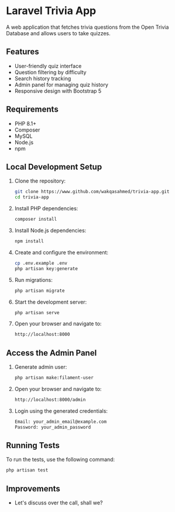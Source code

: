 # Laravel Trivia App

A web application that fetches trivia questions from the Open Trivia Database and allows users to take quizzes.

## Features

- User-friendly quiz interface
- Question filtering by difficulty
- Search history tracking
- Admin panel for managing quiz history
- Responsive design with Bootstrap 5

## Requirements

- PHP 8.1+
- Composer
- MySQL
- Node.js
- npm

## Local Development Setup

1. Clone the repository:
   ```bash
   git clone https://www.github.com/wakqasahmed/trivia-app.git
   cd trivia-app

2. Install PHP dependencies:
   ```bash
   composer install

3. Install Node.js dependencies:
   ```bash
   npm install
   
4. Create and configure the environment:
   ```bash
   cp .env.example .env
   php artisan key:generate

5. Run migrations:
   ```bash
   php artisan migrate

6. Start the development server:
   ```bash
   php artisan serve

8. Open your browser and navigate to:
   ```bash
   http://localhost:8000

## Access the Admin Panel

1. Generate admin user:
   ```bash
   php artisan make:filament-user

2. Open your browser and navigate to:
   ```bash
   http://localhost:8000/admin

3. Login using the generated credentials:
   ```bash
   Email: your_admin_email@example.com
   Password: your_admin_password

## Running Tests

To run the tests, use the following command:
```bash
php artisan test
```

## Improvements
- Let's discuss over the call, shall we?
